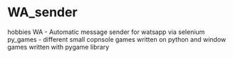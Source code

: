 # WA_sender
hobbies
WA - Automatic message sender for watsapp via selenium
py_games - different small copnsole games written on python and window games written with pygame library
